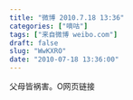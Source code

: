 ```yaml
---
title: "微博 2010.7.18 13:36"
categories: ["嘀咕"]
tags: ["来自微博 weibo.com"]
draft: false
slug: "WwKXRO"
date: "2010-07-18 13:36:00"
---
```


<p>父母皆祸害。O网页链接 ​​​​</p>
